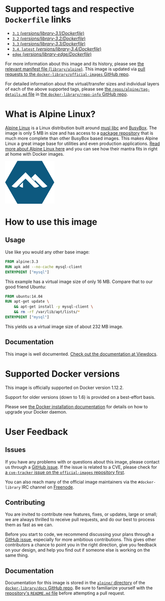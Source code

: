 # Supported tags and respective `Dockerfile` links

-	[`3.1` (*versions/library-3.1/Dockerfile*)](https://github.com/gliderlabs/docker-alpine/blob/8179fe722094b8724b7e9eb1d573173baf6ca977/versions/library-3.1/Dockerfile)
-	[`3.2` (*versions/library-3.2/Dockerfile*)](https://github.com/gliderlabs/docker-alpine/blob/5636e9a91b543fa507271fbbc9b5d1db59ce986f/versions/library-3.2/Dockerfile)
-	[`3.3` (*versions/library-3.3/Dockerfile*)](https://github.com/gliderlabs/docker-alpine/blob/bc90ea0c90880b44cc7f405cbe6ec27ed453fda7/versions/library-3.3/Dockerfile)
-	[`3.4`, `latest` (*versions/library-3.4/Dockerfile*)](https://github.com/gliderlabs/docker-alpine/blob/a83f6c797a617f580ff717efe9e53543f7beca43/versions/library-3.4/Dockerfile)
-	[`edge` (*versions/library-edge/Dockerfile*)](https://github.com/gliderlabs/docker-alpine/blob/64804257e6997cdc88c39e949b6a9df492621691/versions/library-edge/Dockerfile)

For more information about this image and its history, please see [the relevant manifest file (`library/alpine`)](https://github.com/docker-library/official-images/blob/master/library/alpine). This image is updated via [pull requests to the `docker-library/official-images` GitHub repo](https://github.com/docker-library/official-images/pulls?q=label%3Alibrary%2Falpine).

For detailed information about the virtual/transfer sizes and individual layers of each of the above supported tags, please see [the `repos/alpine/tag-details.md` file](https://github.com/docker-library/repo-info/blob/master/repos/alpine/tag-details.md) in [the `docker-library/repo-info` GitHub repo](https://github.com/docker-library/repo-info).

# What is Alpine Linux?

[Alpine Linux](http://alpinelinux.org/) is a Linux distribution built around [musl libc](http://www.musl-libc.org/) and [BusyBox](http://www.busybox.net/). The image is only 5 MB in size and has access to a [package repository](http://forum.alpinelinux.org/packages) that is much more complete than other BusyBox based images. This makes Alpine Linux a great image base for utilities and even production applications. [Read more about Alpine Linux here](https://www.alpinelinux.org/about/) and you can see how their mantra fits in right at home with Docker images.

![logo](https://raw.githubusercontent.com/docker-library/docs/781049d54b1bd9b26d7e8ad384a92f7e0dcb0894/alpine/logo.png)

# How to use this image

## Usage

Use like you would any other base image:

```dockerfile
FROM alpine:3.3
RUN apk add --no-cache mysql-client
ENTRYPOINT ["mysql"]
```

This example has a virtual image size of only 16 MB. Compare that to our good friend Ubuntu:

```dockerfile
FROM ubuntu:14.04
RUN apt-get update \
    && apt-get install -y mysql-client \
    && rm -rf /var/lib/apt/lists/*
ENTRYPOINT ["mysql"]
```

This yields us a virtual image size of about 232 MB image.

## Documentation

This image is well documented. [Check out the documentation at Viewdocs](http://gliderlabs.viewdocs.io/docker-alpine).

# Supported Docker versions

This image is officially supported on Docker version 1.12.2.

Support for older versions (down to 1.6) is provided on a best-effort basis.

Please see [the Docker installation documentation](https://docs.docker.com/installation/) for details on how to upgrade your Docker daemon.

# User Feedback

## Issues

If you have any problems with or questions about this image, please contact us through a [GitHub issue](https://github.com/gliderlabs/docker-alpine/issues). If the issue is related to a CVE, please check for [a `cve-tracker` issue on the `official-images` repository first](https://github.com/docker-library/official-images/issues?q=label%3Acve-tracker).

You can also reach many of the official image maintainers via the `#docker-library` IRC channel on [Freenode](https://freenode.net).

## Contributing

You are invited to contribute new features, fixes, or updates, large or small; we are always thrilled to receive pull requests, and do our best to process them as fast as we can.

Before you start to code, we recommend discussing your plans through a [GitHub issue](https://github.com/gliderlabs/docker-alpine/issues), especially for more ambitious contributions. This gives other contributors a chance to point you in the right direction, give you feedback on your design, and help you find out if someone else is working on the same thing.

## Documentation

Documentation for this image is stored in the [`alpine/` directory](https://github.com/docker-library/docs/tree/master/alpine) of the [`docker-library/docs` GitHub repo](https://github.com/docker-library/docs). Be sure to familiarize yourself with the [repository's `README.md` file](https://github.com/docker-library/docs/blob/master/README.md) before attempting a pull request.
